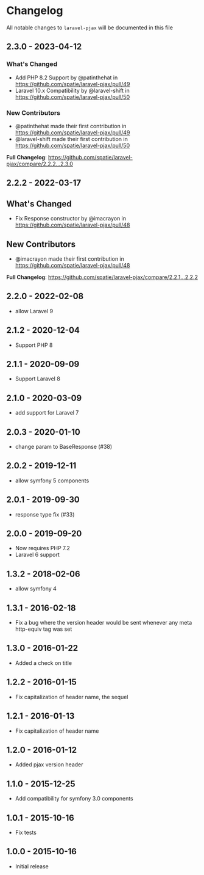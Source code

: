# Changelog

All notable changes to `laravel-pjax` will be documented in this file

## 2.3.0 - 2023-04-12

### What's Changed

- Add PHP 8.2 Support by @patinthehat in https://github.com/spatie/laravel-pjax/pull/49
- Laravel 10.x Compatibility by @laravel-shift in https://github.com/spatie/laravel-pjax/pull/50

### New Contributors

- @patinthehat made their first contribution in https://github.com/spatie/laravel-pjax/pull/49
- @laravel-shift made their first contribution in https://github.com/spatie/laravel-pjax/pull/50

**Full Changelog**: https://github.com/spatie/laravel-pjax/compare/2.2.2...2.3.0

## 2.2.2 - 2022-03-17

## What's Changed

- Fix Response constructor by @imacrayon in https://github.com/spatie/laravel-pjax/pull/48

## New Contributors

- @imacrayon made their first contribution in https://github.com/spatie/laravel-pjax/pull/48

**Full Changelog**: https://github.com/spatie/laravel-pjax/compare/2.2.1...2.2.2

## 2.2.0 - 2022-02-08

- allow Laravel 9

## 2.1.2 - 2020-12-04

- Support PHP 8

## 2.1.1 - 2020-09-09

- Support Laravel 8

## 2.1.0 - 2020-03-09

- add support for Laravel 7

## 2.0.3 - 2020-01-10

- change param to BaseResponse (#38)

## 2.0.2 - 2019-12-11

- allow symfony 5 components

## 2.0.1 - 2019-09-30

- response type fix (#33)

## 2.0.0 - 2019-09-20

- Now requires PHP 7.2
- Laravel 6 support

## 1.3.2 - 2018-02-06

- allow symfony 4

## 1.3.1 - 2016-02-18

- Fix a bug where the version header would be sent whenever any meta http-equiv tag was set

## 1.3.0 - 2016-01-22

- Added a check on title

## 1.2.2 - 2016-01-15

- Fix capitalization of header name, the sequel

## 1.2.1 - 2016-01-13

- Fix capitalization of header name

## 1.2.0 - 2016-01-12

- Added pjax version header

## 1.1.0 - 2015-12-25

- Add compatibility for symfony 3.0 components

## 1.0.1 - 2015-10-16

- Fix tests

## 1.0.0 - 2015-10-16

- Initial release
